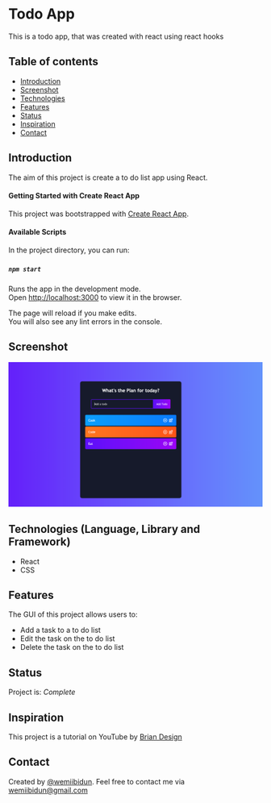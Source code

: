 # Todo App
This is a todo app, that was created with react using react hooks

## Table of contents
* [Introduction](#introduction)
* [Screenshot](#screenshot)
* [Technologies](#technologies-language-library-and-framework)
* [Features](#features)
* [Status](#status)
* [Inspiration](#inspiration)
* [Contact](#contact)

## Introduction
The aim of this project is create a to do list app using React. 

#### Getting Started with Create React App

This project was bootstrapped with [Create React App](https://github.com/facebook/create-react-app).

#### Available Scripts

In the project directory, you can run:

##### `npm start`

Runs the app in the development mode.\
Open [http://localhost:3000](http://localhost:3000) to view it in the browser.

The page will reload if you make edits.\
You will also see any lint errors in the console.

## Screenshot
![Sample image](https://github.com/wemiibidun/todo_app/blob/main/public/Screen%20Shot.png)

## Technologies (Language, Library and Framework)
* React
* CSS

## Features
The GUI of this project allows users to:
* Add a task to a to do list
* Edit the task on the to do list
* Delete the task on the to do list

## Status
Project is: _Complete_

## Inspiration
This project is a tutorial on YouTube by [Brian Design](https://www.youtube.com/watch?v=E1E08i2UJGI&ab_channel=BrianDesign)

## Contact
Created by [@wemiibidun](https://twitter.com/wemiibidun/). Feel free to contact me via wemiibidun@gmail.com
